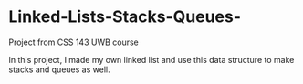 # Linked-Lists-Stacks-Queues-
Project from CSS 143 UWB course

In this project, I made my own linked list and use this data structure to make stacks and queues as well. 
